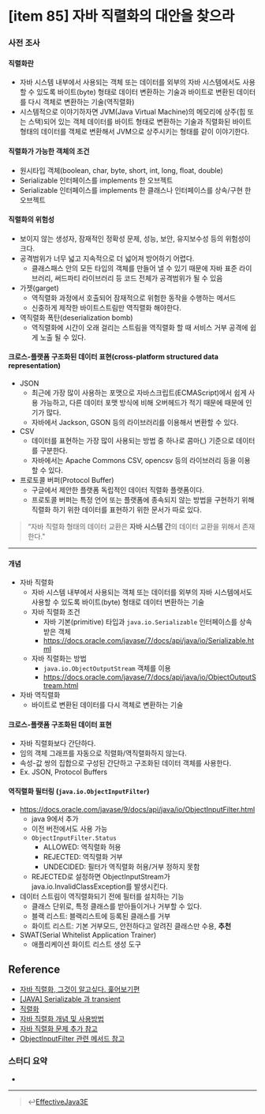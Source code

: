 # [item 85] 자바 직렬화의 대안을 찾으라

### 사전 조사
#### 직렬화란
- 자바 시스템 내부에서 사용되는 객체 또는 데이터를 외부의 자바 시스템에서도 사용할 수 있도록 바이트(byte) 형태로 데이터 변환하는 기술과 바이트로 변환된 데이터를 다시 객체로 변환하는 기술(역직렬화)
- 시스템적으로 이야기하자면 JVM(Java Virtual Machine)의 메모리에 상주(힙 또는 스택)되어 있는 객체 데이터를 바이트 형태로 변환하는 기술과 직렬화된 바이트 형태의 데이터를 객체로 변환해서 JVM으로 상주시키는 형태를 같이 이야기한다.

#### 직렬화가 가능한 객체의 조건
- 원시타입 객체(boolean, char, byte, short, int, long, float, double)
- Serializable 인터페이스를 implements 한 오브젝트
- Serializable 인터페이스를 implements 한 클래스나 인터페이스를 상속/구현 한 오브젝트

#### 직렬화의 위험성
- 보이지 않는 생성자, 잠재적인 정확성 문제, 성능, 보안, 유지보수성 등의 위험성이 크다.
- 공격범위가 너무 넓고 지속적으로 더 넓어져 방어하기 어렵다.
    - 클래스패스 안의 모든 타입의 객체를 만들어 낼 수 있기 때문에 자바 표준 라이브러리, 써드파티 라이브러리 등 코드 전체가 공격범위가 될 수 있음
- 가젯(garget)
    - 역직렬화 과정에서 호출되어 잠재적으로 위험한 동작을 수행하는 메서드
    - 신중하게 제작한 바이트스트림만 역직렬화 해야한다.
- 역직렬화 폭탄(deserialization bomb)
    - 역직렬화에 시간이 오래 걸리는 스트림을 역직렬화 할 때 서비스 거부 공격에 쉽게 노출 될 수 있다.

#### 크로스-플랫폼 구조화된 데이터 표현(cross-platform structured data representation)
- JSON
    - 최근에 가장 많이 사용하는 포맷으로 자바스크립트(ECMAScript)에서 쉽게 사용 가능하고, 다른 데이터 포맷 방식에 비해 오버헤드가 적기 때문에 때문에 인기가 많다.
    - 자바에서 Jackson, GSON 등의 라이브러리를 이용해서 변환할 수 있다.
- CSV
    - 데이터를 표현하는 가장 많이 사용되는 방법 중 하나로 콤마(,) 기준으로 데이터를 구분한다.
    - 자바에서는 Apache Commons CSV, opencsv 등의 라이브러리 등을 이용할 수 있다.
- 프로토콜 버퍼(Protocol Buffer)
    - 구글에서 제안한 플랫폼 독립적인 데이터 직렬화 플랫폼이다.
    - 프로토콜 버퍼는 특정 언어 또는 플랫폼에 종속되지 않는 방법을 구현하기 위해 직렬화 하기 위한 데이터를 표현하기 위한 문서가 따로 있다.

> “자바 직렬화 형태의 데이터 교환은 **자바 시스템 간**의 데이터 교환을 위해서 존재한다."


---

#### 개념
- 자바 직렬화
    - 자바 시스템 내부에서 사용되는 객체 또는 데이터를 외부의 자바 시스템에서도 사용할 수 있도록 바이트(byte) 형태로 데이터 변환하는 기술
    - 자바 직렬화 조건
        - 자바 기본(primitive) 타입과 `java.io.Serializable` 인터페이스를 상속받은 객체
        - https://docs.oracle.com/javase/7/docs/api/java/io/Serializable.html
    - 자바 직렬화는 방법
        - `java.io.ObjectOutputStream` 객체를 이용
        - https://docs.oracle.com/javase/7/docs/api/java/io/ObjectOutputStream.html
- 자바 역직렬화
    - 바이트로 변환된 데이터를 다시 객체로 변환하는 기술

#### 크로스-플랫폼 구조화된 데이터 표현
- 자바 직렬화보다 간단하다.
- 임의 객체 그래프를 자동으로 직렬화/역직렬화하지 않는다.
- 속성-값 쌍의 집합으로 구성된 간단하고 구조화된 데이터 객체를 사용한다. 
- Ex. JSON, Protocol Buffers

#### 역직렬화 필터링 (`java.io.ObjectInputFilter`)
- https://docs.oracle.com/javase/9/docs/api/java/io/ObjectInputFilter.html
    - java 9에서 추가
    - 이전 버전에서도 사용 가능
    - `ObjectInputFilter.Status`
        - ALLOWED: 역직렬화 허용 
        - REJECTED: 역직렬화 거부
        - UNDECIDED: 필터가 역직렬화 허용/거부 정하지 못함
    - REJECTED로 설정하면 ObjectInputStream가 java.io.InvalidClassException를 발생시킨다. 
- 데이터 스트림이 역직렬화되기 전에 필터를 설치하는 기능 
    - 클래스 단위로, 특정 클래스를 받아들이거나 거부할 수 있다.
    - 블랙 리스트: 블랙리스트에 등록된 클래스를 거부
    - 화이트 리스트: 기본 거부모드, 안전하다고 알려진 클래스만 수용, **추천**
- SWAT(Serial Whitelist Application Trainer) 
    - 애플리케이션 화이트 리스트 생성 도구


## Reference
- [자바 직렬화, 그것이 알고싶다. 훑어보기편](http://woowabros.github.io/experience/2017/10/17/java-serialize.html)
- [[JAVA] Serializable 과 transient](https://hyeonstorage.tistory.com/254)
- [직렬화](https://j.mearie.org/post/122845365013/serialization)
- [자바 직렬화 개념 및 사용방법](http://woowabros.github.io/experience/2017/10/17/java-serialize.html)
- [자바 직렬화 문제 추가 참고](http://woowabros.github.io/experience/2017/10/17/java-serialize2.html)
- [ObjectInputFilter 관련 메서드 참고](https://countryxide.tistory.com/90)


### 스터디 요약
-
---

> :leftwards_arrow_with_hook:[EffectiveJava3E](/EffectiveJava3E/README.md)

